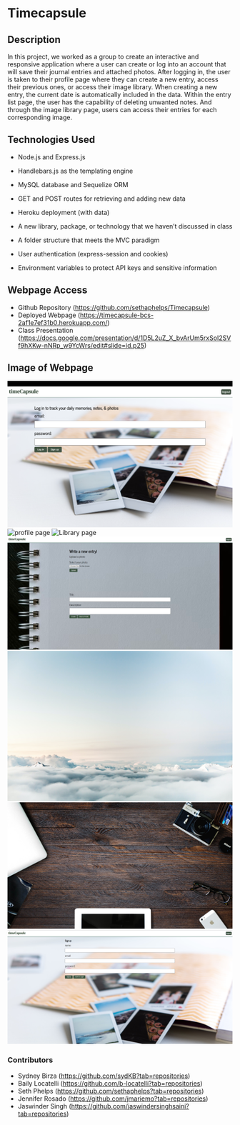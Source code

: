 # Timecapsule

## Description

In this project, we worked as a group to create an interactive and responsive application where a user can create or log into an account that will save their journal entries and attached photos. After logging in, the user is taken to their profile page where they can create a new entry, access their previous ones, or access their image library. When creating a new entry, the current date is automatically included in the data. Within the entry list page, the user has the capability of deleting unwanted notes. And through the image library page, users can access their entries for each corresponding image. 


## Technologies Used

- Node.js and Express.js 

- Handlebars.js as the templating engine

- MySQL database and Sequelize ORM

- GET and POST routes for retrieving and adding new data

- Heroku deployment (with data)

- A new library, package, or technology that we haven’t discussed in class

- A folder structure that meets the MVC paradigm

- User authentication (express-session and cookies)

- Environment variables to protect API keys and sensitive information


## Webpage Access
 - Github Repository (https://github.com/sethaphelps/Timecapsule)
 - Deployed Webpage (https://timecapsule-bcs-2af1e7ef31b0.herokuapp.com/)
 - Class Presentation (https://docs.google.com/presentation/d/1D5L2uZ_X_bvArUm5rxSoI2SVf9hXKw-nNRp_w9YcWrs/edit#slide=id.p25)


## Image of Webpage
![login page](./public/images/login.jpg)
![profile page](./public/images/profile.jpg)
![Library page](./public/images/libraryscreen.PNG)
![create page](./public/images/createscreen.PNG)
![entry page](./public/images/entry.jpg)
![entrylist page](./public/images/entrylist.jpg)
![signup page](./public/images/signupscreen.PNG)

### Contributors
- Sydney Birza (https://github.com/sydKB?tab=repositories)
- Baily Locatelli (https://github.com/b-locatelli?tab=repositories)
- Seth Phelps (https://github.com/sethaphelps?tab=repositories)
- Jennifer Rosado (https://github.com/jmariemo?tab=repositories)
- Jaswinder Singh (https://github.com/jaswindersinghsaini?tab=repositories)
